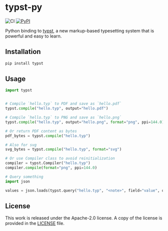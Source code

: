 # typst-py

![CI](https://github.com/messense/typst-py/workflows/CI/badge.svg)
[![PyPI](https://img.shields.io/pypi/v/typst.svg)](https://pypi.org/project/typst)

Python binding to [typst](https://github.com/typst/typst),
a new markup-based typesetting system that is powerful and easy to learn.

## Installation

```bash
pip install typst
```

## Usage

```python
import typst


# Compile `hello.typ` to PDF and save as `hello.pdf`
typst.compile("hello.typ", output="hello.pdf")

# Compile `hello.typ` to PNG and save as `hello.png`
typst.compile("hello.typ", output="hello.png", format="png", ppi=144.0)

# Or return PDF content as bytes
pdf_bytes = typst.compile("hello.typ")

# Also for svg
svg_bytes = typst.compile("hello.typ", format="svg")

# Or use Compiler class to avoid reinitialization
compiler = typst.Compiler("hello.typ")
compiler.compile(format="png", ppi=144.0)

# Query something
import json

values = json.loads(typst.query("hello.typ", "<note>", field="value", one=True))
```

## License

This work is released under the Apache-2.0 license. A copy of the license is provided in the [LICENSE](./LICENSE) file.
